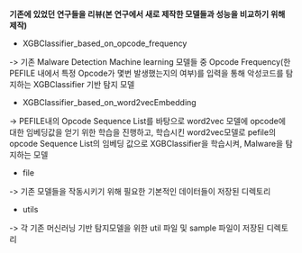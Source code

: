 **기존에 있었던 연구들을 리뷰(본 연구에서 새로 제작한 모델들과 성능을 비교하기 위해 제작)**

* XGBClassifier_based_on_opcode_frequency

-> 기존 Malware Detection Machine learning 모델들 중 Opcode Frequency(한 PEFILE 내에서 특정 Opcode가 몇번 발생했는지의 여부)를 입력을 통해 악성코드를 탐지하는 XGBClassifier 기반 탐지 모델

* XGBClassifier_based_on_word2vecEmbedding

-> PEFILE내의 Opcode Sequence List를 바탕으로 word2vec 모델에 opcode에 대한 임베딩값을 얻기 위한 학습을 진행하고, 학습시킨 word2vec모델로 pefile의 opcode Sequence List의 임베딩 값으로 XGBClassifier을 학습시켜, Malware을 탐지하는 모델

* file

-> 기존 모델들을 작동시키기 위해 필요한 기본적인 데이터들이 저장된 디렉토리

* utils

-> 각 기존 머신러닝 기반 탐지모델을 위한 util 파일 및 sample 파일이 저장된 디렉토리
